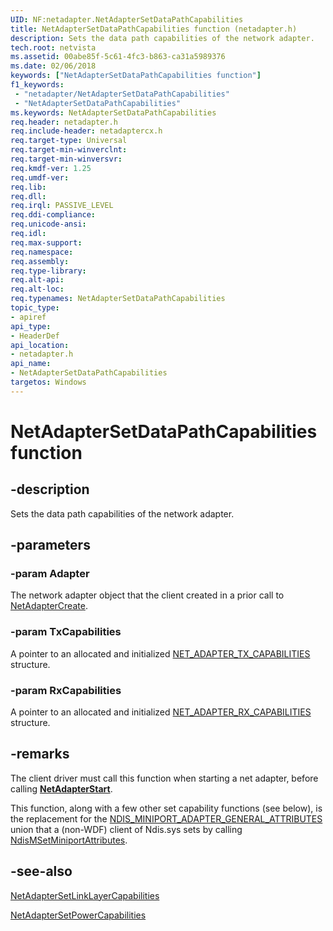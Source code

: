 ```yaml
---
UID: NF:netadapter.NetAdapterSetDataPathCapabilities
title: NetAdapterSetDataPathCapabilities function (netadapter.h)
description: Sets the data path capabilities of the network adapter.
tech.root: netvista
ms.assetid: 00abe85f-5c61-4fc3-b863-ca31a5989376
ms.date: 02/06/2018
keywords: ["NetAdapterSetDataPathCapabilities function"]
f1_keywords:
 - "netadapter/NetAdapterSetDataPathCapabilities"
 - "NetAdapterSetDataPathCapabilities"
ms.keywords: NetAdapterSetDataPathCapabilities
req.header: netadapter.h
req.include-header: netadaptercx.h
req.target-type: Universal
req.target-min-winverclnt:
req.target-min-winversvr:
req.kmdf-ver: 1.25
req.umdf-ver:
req.lib:
req.dll:
req.irql: PASSIVE_LEVEL
req.ddi-compliance:
req.unicode-ansi:
req.idl:
req.max-support:
req.namespace:
req.assembly:
req.type-library: 
req.alt-api:
req.alt-loc:
req.typenames: NetAdapterSetDataPathCapabilities
topic_type: 
- apiref
api_type: 
- HeaderDef
api_location:
- netadapter.h
api_name: 
- NetAdapterSetDataPathCapabilities
targetos: Windows
---
```


# NetAdapterSetDataPathCapabilities function


## -description



Sets the data path capabilities of the network adapter.

## -parameters

### -param Adapter
The network adapter object that the client created in a prior call to [NetAdapterCreate](nf-netadapter-netadaptercreate.md).

### -param TxCapabilities
A pointer to an allocated and initialized [NET_ADAPTER_TX_CAPABILITIES](ns-netadapter-_net_adapter_tx_capabilities.md) structure.

### -param RxCapabilities
A pointer to an allocated and initialized [NET_ADAPTER_RX_CAPABILITIES](ns-netadapter-_net_adapter_rx_capabilities.md) structure.

## -remarks
The client driver must call this function when starting a net adapter, before calling [**NetAdapterStart**](nf-netadapter-netadapterstart.md).

This function, along with a few other set capability functions (see below), is the replacement for the [NDIS_MINIPORT_ADAPTER_GENERAL_ATTRIBUTES](../ndis/ns-ndis-_ndis_miniport_adapter_general_attributes.md) union that a (non-WDF) client of Ndis.sys sets by calling [NdisMSetMiniportAttributes](../ndis/nf-ndis-ndismsetminiportattributes.md).



## -see-also

[NetAdapterSetLinkLayerCapabilities](nf-netadapter-netadaptersetlinklayercapabilities.md)

[NetAdapterSetPowerCapabilities](nf-netadapter-netadaptersetpowercapabilities.md)
